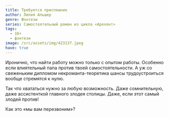 ```yaml
---
title: Требуется приспешник
author: Лилия Альшер
genre: Фэнтези
series: Самостоятельный роман из цикла «Аркхент»
tags:
  - 16+
  - фэнтези
image: /src/assets/img/423137.jpeg
have: true
---
```

Иронично, что найти работу можно только с опытом работы. Особенно если влиятельный папа против твоей самостоятельности. А уж со свеженьким дипломом некроманта-теоретика шансы трудоустроиться вообще стремятся к нулю.

Так что хвататься нужно за любую возможность. Даже сомнительную, даже ассистенткой главного злодея столицы. Даже, если этот самый злодей против!

Как это «мы вам перезвоним»?
